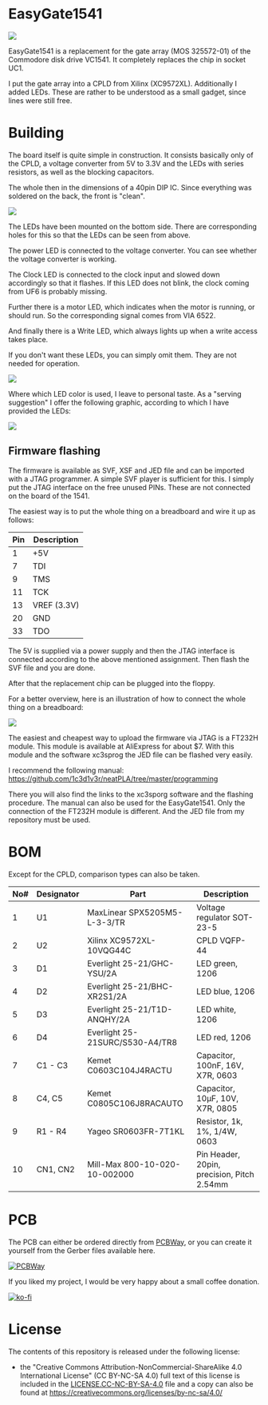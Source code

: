 # EasyGate1541

![](https://github.com/DL2DW/EasyGate1541/blob/main/Images/EasyGate1541.jpg)



EasyGate1541 is a replacement for the gate array (MOS 325572-01) of the Commodore disk drive VC1541. It completely replaces the chip in socket UC1.

I put the gate array into a CPLD from Xilinx (XC9572XL). Additionally I added LEDs. These are rather to be understood as a small gadget, since lines were still free. 



# Building

The board itself is quite simple in construction. It consists basically only of the CPLD, a voltage converter from 5V to 3.3V and the LEDs with series resistors, as well as the blocking capacitors.

The whole then in the dimensions of a 40pin DIP IC. Since everything was soldered on the back, the front is "clean".

![](https://github.com/DL2DW/EasyGate1541/blob/main/Images/EasyGate1541_Top.jpg)



The LEDs have been mounted on the bottom side. There are corresponding holes for this so that the LEDs can be seen from above.

The power LED is connected to the voltage converter. You can see whether the voltage converter is working.

The Clock LED is connected to the clock input and slowed down accordingly so that it flashes. If this LED does not blink, the clock coming from UF6 is probably missing.

Further there is a motor LED, which indicates when the motor is running, or should run. So the corresponding signal comes from VIA 6522.

And finally there is a Write LED, which always lights up when a write access takes place.

If you don't want these LEDs, you can simply omit them. They are not needed for operation.

![](https://github.com/DL2DW/EasyGate1541/blob/main/Images/EasyGate1541_Bottom.jpg)



Where which LED color is used, I leave to personal taste. As a "serving suggestion" I offer the following graphic, according to which I have provided the LEDs:



![](https://github.com/DL2DW/EasyGate1541/blob/main/Images/EasyGate1541_LEDs.jpg)



## Firmware flashing

The firmware is available as SVF, XSF and JED file and can be imported with a JTAG programmer. A simple SVF player is sufficient for this. I simply put the JTAG interface on the free unused PINs. These are not connected on the board of the 1541.

The easiest way is to put the whole thing on a breadboard and wire it up as follows:

| Pin  | Description |
| ---- | ----------- |
| 1    | +5V         |
| 7    | TDI         |
| 9    | TMS         |
| 11   | TCK         |
| 13   | VREF (3.3V) |
| 20   | GND         |
| 33   | TDO         |

The 5V is supplied via a power supply and then the JTAG interface is connected according to the above mentioned assignment. Then flash the SVF file and you are done.

After that the replacement chip can be plugged into the floppy.



For a better overview, here is an illustration of how to connect the whole thing on a breadboard:



![](https://github.com/DL2DW/EasyGate1541/blob/main/Images/EasyGate1541_JTAG.jpg)



The easiest and cheapest way to upload the firmware via JTAG is a FT232H module. This module is available at AliExpress for about $7. With this module and the software xc3sprog the JED file can be flashed very easily.

I recommend the following manual: https://github.com/1c3d1v3r/neatPLA/tree/master/programming

There you will also find the links to the xc3sporg software and the flashing procedure. The manual can also be used for the EasyGate1541. Only the connection of the FT232H module is different. And the JED file from my repository must be used.



# BOM

Except for the CPLD, comparison types can also be taken. 

| No#  | Designator | Part                            | Description                                |
| ---- | ---------- | ------------------------------- | ------------------------------------------ |
| 1    | U1         | MaxLinear SPX5205M5-L-3-3/TR    | Voltage regulator SOT-23-5                 |
| 2    | U2         | Xilinx XC9572XL-10VQG44C        | CPLD VQFP-44                               |
| 3    | D1         | Everlight 25-21/GHC-YSU/2A      | LED green, 1206                            |
| 4    | D2         | Everlight 25-21/BHC-XR2S1/2A    | LED blue, 1206                             |
| 5    | D3         | Everlight 25-21/T1D-ANQHY/2A    | LED white, 1206                            |
| 6    | D4         | Everlight 25-21SURC/S530-A4/TR8 | LED red, 1206                              |
| 7    | C1 - C3    | Kemet C0603C104J4RACTU          | Capacitor, 100nF, 16V, X7R, 0603           |
| 8    | C4, C5     | Kemet C0805C106J8RACAUTO        | Capacitor, 10µF, 10V, X7R, 0805            |
| 9    | R1 - R4    | Yageo SR0603FR-7T1KL            | Resistor, 1k, 1%, 1/4W, 0603               |
| 10   | CN1, CN2   | Mill-Max 800-10-020-10-002000   | Pin Header, 20pin, precision, Pitch 2.54mm |



# PCB

The PCB can either be ordered directly from [PCBWay](https://www.pcbway.com/project/shareproject/EasyGate1541.html), or you can create it yourself from the Gerber files available here.

[![PCBWay](https://www.pcbway.com/project/img/images/frompcbway.png)](https://www.pcbway.com/project/shareproject/EasyGate1541.html)




If you liked my project, I would be very happy about a small coffee donation.

[![ko-fi](https://www.ko-fi.com/img/githubbutton_sm.svg)](https://ko-fi.com/R6R62T6RN)



# License

The contents of this repository is released under the following license:

- the "Creative Commons Attribution-NonCommercial-ShareAlike 4.0 International License" (CC BY-NC-SA 4.0) full text of this license is included in the [LICENSE.CC-NC-BY-SA-4.0](https://github.com/DL2DW/EasyGate1541/blob/main/LICENSE.CC-NC-BY-SA) file and a copy can also be found at https://creativecommons.org/licenses/by-nc-sa/4.0/
